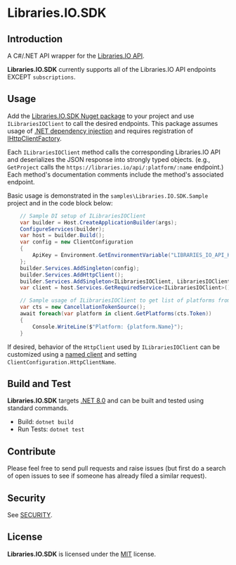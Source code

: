 # Libraries.IO.SDK

## Introduction

A C#/.NET API wrapper for the [Libraries.IO API](https://libraries.io/api).

**Libraries.IO.SDK** currently supports all of the Libraries.IO API endpoints EXCEPT `subscriptions`.

## Usage 

Add the [Libraries.IO.SDK Nuget package](https://www.nuget.org/packages/Fiedler.Libraries.IO.SDK) to your project
and use `ILibrariesIOClient` to call the desired endpoints. This package assumes usage of [.NET dependency injection](https://learn.microsoft.com/en-us/dotnet/core/extensions/dependency-injection)
and requires registration of [IHttpClientFactory](https://learn.microsoft.com/en-us/dotnet/core/extensions/httpclient-factory).

Each `ILibrariesIOClient` method calls the corresponding Libraries.IO API and deserializes the JSON response into strongly typed objects.
(e.g., `GetProject` calls the `https://libraries.io/api/:platform/:name` endpoint.) Each method's documentation comments include the 
method's associated endpoint.

Basic usage is demonstrated in the `samples\Libraries.IO.SDK.Sample` project and in the code block below:

```csharp
    // Sample DI setup of ILibrariesIOClient
    var builder = Host.CreateApplicationBuilder(args);
    ConfigureServices(builder);
    var host = builder.Build();
    var config = new ClientConfiguration
    {
        ApiKey = Environment.GetEnvironmentVariable("LIBRARIES_IO_API_KEY") ?? string.Empty,
    };
    builder.Services.AddSingleton(config);
    builder.Services.AddHttpClient();
    builder.Services.AddSingleton<ILibrariesIOClient, LibrariesIOClient>();
    var client = host.Services.GetRequiredService<ILibrariesIOClient>();

    // Sample usage of ILibrariesIOClient to get list of platforms from LibrariesIO
    var cts = new CancellationTokenSource();
    await foreach(var platform in client.GetPlatforms(cts.Token))
    {
        Console.WriteLine($"Platform: {platform.Name}");
    }
```

If desired, behavior of the `HttpClient` used by `ILibrariesIOClient` can be customized 
using a [named client](https://learn.microsoft.com/en-us/dotnet/core/extensions/httpclient-factory#named-clients) and setting `ClientConfiguration.HttpClientName`.

## Build and Test

**Libraries.IO.SDK** targets [.NET 8.0](https://dotnet.microsoft.com/en-us/download) and can be built and tested using standard commands.

- Build: `dotnet build`
- Run Tests: `dotnet test`

## Contribute

Please feel free to send pull requests and raise issues 
(but first do a search of open issues to see if someone has already filed a similar request).

## Security

See [SECURITY](SECURITY.md).

## License

**Libraries.IO.SDK** is licensed under the [MIT](LICENSE.TXT) license.
